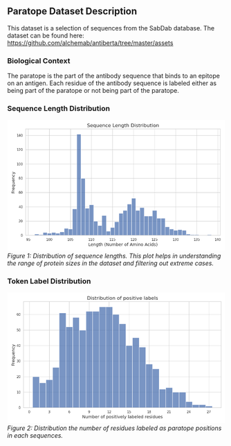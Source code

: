 ## Paratope Dataset Description
This dataset is a selection of sequences from the SabDab database. The dataset can be found here: https://github.com/alchemab/antiberta/tree/master/assets

### Biological Context
The paratope is the part of the antibody sequence that binds to an epitope on an antigen. Each residue of the antibody sequence is labeled either as being part of the paratope or not being part of the paratope.

### Sequence Length Distribution
![Sequence Length Distribution](./plots/seq_len.png)
*Figure 1: Distribution of sequence lengths. This plot helps in understanding the range of protein sizes in the dataset and filtering out extreme cases.*

### Token Label Distribution
![Token Label Distribution](./plots/token_labels.png)
*Figure 2: Distribution the number of residues labeled as paratope positions in each sequences.*